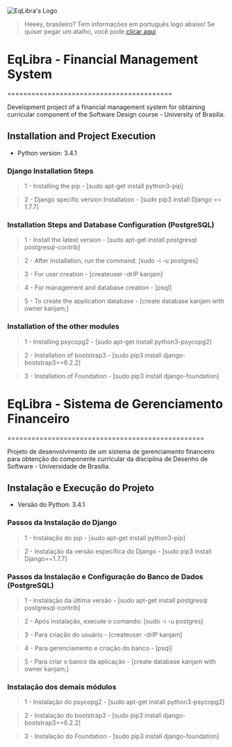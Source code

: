 ![EqLibra's Logo](http://i.imgur.com/Trtp7on.png)

> Heeey, brasileiro? Tem informações em português logo abaixo! Se quiser pegar um atalho, você pode [clicar aqui](http://github.com/DAS1-2016/Finpy#eqlibra---sistema-de-gerenciamento-financeiro)

# EqLibra - Financial Management System
=========================================

Development project of a financial management system for obtaining curricular component of the Software Design course - University of Brasilia.

## Installation and Project Execution

* Python version: 3.4.1

### Django Installation Steps

> 1 - Installing the pip - [sudo apt-get install python3-pip]

> 2 - Django specific version Installation - [sudo pip3 install Django == 1.7.7]

### Installation Steps and Database Configuration (PostgreSQL)

> 1 - Install the latest version - [sudo apt-get install postgresql postgresql-contrib]

> 2 - After installation, run the command: [sudo -i -u postgres]

> 3 - For user creation - [createuser -drlP kanjam]

> 4 - For management and database creation - [psql]

> 5 - To create the application database - [create database kanjam with owner kanjam;]

### Installation of the other modules

> 1 - Installing psycopg2 - [sudo apt-get install python3-psycopg2]

> 2 - Installation of bootstrap3 - [sudo pip3 install django-bootstrap3==6.2.2]

> 3 - Installation of Foundation - [sudo pip3 install django-foundation]


# EqLibra - Sistema de Gerenciamento Financeiro
=================================================

Projeto de desenvolvimento de um sistema de gerenciamento financeiro para obtenção do componente curricular da disciplina de Desenho de Software - Universidade de Brasília.

## Instalação e Execução do Projeto

* Versão do Python: 3.4.1

### Passos da Instalação do Django

> 1 - Instalação do pip -  [sudo apt-get install python3-pip]

> 2 - Instalação da versão específica do Django - [sudo pip3 install Django==1.7.7]

### Passos da Instalação e Configuração do Banco de Dados (PostgreSQL)

> 1 - Instalação da última versão - [sudo apt-get install postgresql postgresql-contrib]

> 2 - Após instalação, execute o comando: [sudo -i -u postgres]

> 3 - Para criação do usuário - [createuser -drlP kanjam]

> 4 - Para gerenciamento e criação do banco - [psql]

> 5 - Para criar o banco da aplicação - [create database kanjam with owner kanjam;]

### Instalação dos demais módulos

> 1 - Instalação do psycopg2 - [sudo apt-get install python3-psycopg2]

> 2 - Instalação do bootstrap3 - [sudo pip3 install django-bootstrap3==6.2.2]

> 3 - Instalação do Foundation - [sudo pip3 install django-foundation]
